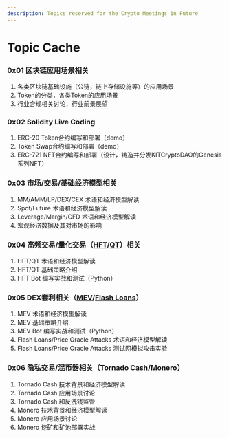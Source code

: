 ```yaml
---
description: Topics reserved for the Crypto Meetings in Future
---
```


# Topic Cache

### 0x01 区块链应用场景相关

1. 各类区块链基础设施（公链，链上存储设施等）的应用场景
2. Token的分类，各类Token的应用场景
3. 行业合规相关讨论，行业前景展望

### 0x02 Solidity Live Coding

1. ERC-20 Token合约编写和部署（demo）
2. Token Swap合约编写和部署（demo）
3. ERC-721 NFT合约编写和部署（设计，铸造并分发KITCryptoDAO的Genesis系列NFT）

### 0x03 市场/交易/基础经济模型相关

1. MM/AMM/LP/DEX/CEX 术语和经济模型解读
2. Spot/Future 术语和经济模型解读
3. Leverage/Margin/CFD 术语和经济模型解读
4. 宏观经济数据及其对市场的影响

### 0x04 高频交易/量化交易（[HFT](https://en.wikipedia.org/wiki/High-frequency\_trading)/[QT](https://careers.imc.com/eu/en/blogarticle/what-is-quantitative-trading)）相关

1. HFT/QT 术语和经济模型解读
2. HFT/QT 基础策略介绍
3. HFT Bot 编写实战和测试（Python）

### 0x05 DEX套利相关（[MEV](https://chain.link/education-hub/maximal-extractable-value-mev)/[Flash Loans](https://chain.link/education-hub/flash-loans)）

1. MEV 术语和经济模型解读
2. MEV 基础策略介绍
3. MEV Bot 编写实战和测试（Python）
4. Flash Loans/Price Oracle Attacks 术语和经济模型解读
5. Flash Loans/Price Oracle Attacks 测试网模拟攻击实验

### 0x06 隐私交易/混币器相关（Tornado Cash/Monero）

1. Tornado Cash 技术背景和经济模型解读
2. Tornado Cash 应用场景讨论
3. Tornado Cash 和反洗钱监管
4. Monero 技术背景和经济模型解读
5. Monero 应用场景讨论
6. Monero 挖矿和矿池部署实战

